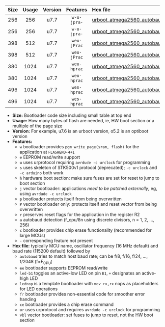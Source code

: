 |Size|Usage|Version|Features|Hex file|
|:-:|:-:|:-:|:-:|:--|
|256|256|u7.7|`w-u-jpra-`|[urboot_atmega2560_autobaud_led+b7_ur_vbl.hex](https://raw.githubusercontent.com/stefanrueger/urboot.hex/main/mcus/atmega2560/autobaud/urboot_atmega2560_autobaud_led+b7_ur_vbl.hex)|
|256|256|u7.7|`w-u-jpra-`|[urboot_atmega2560_autobaud_lednop_ur_vbl.hex](https://raw.githubusercontent.com/stefanrueger/urboot.hex/main/mcus/atmega2560/autobaud/urboot_atmega2560_autobaud_lednop_ur_vbl.hex)|
|398|512|u7.7|`weu-jPrac`|[urboot_atmega2560_autobaud_ee_led+b7_fr_ce_ur_vbl.hex](https://raw.githubusercontent.com/stefanrueger/urboot.hex/main/mcus/atmega2560/autobaud/urboot_atmega2560_autobaud_ee_led+b7_fr_ce_ur_vbl.hex)|
|398|512|u7.7|`weu-jPrac`|[urboot_atmega2560_autobaud_ee_lednop_fr_ce_ur_vbl.hex](https://raw.githubusercontent.com/stefanrueger/urboot.hex/main/mcus/atmega2560/autobaud/urboot_atmega2560_autobaud_ee_lednop_fr_ce_ur_vbl.hex)|
|380|1024|u7.7|`weu-hprac`|[urboot_atmega2560_autobaud_ee_led+b7_fr_ce_ur.hex](https://raw.githubusercontent.com/stefanrueger/urboot.hex/main/mcus/atmega2560/autobaud/urboot_atmega2560_autobaud_ee_led+b7_fr_ce_ur.hex)|
|380|1024|u7.7|`weu-hprac`|[urboot_atmega2560_autobaud_ee_lednop_fr_ce_ur.hex](https://raw.githubusercontent.com/stefanrueger/urboot.hex/main/mcus/atmega2560/autobaud/urboot_atmega2560_autobaud_ee_lednop_fr_ce_ur.hex)|
|496|1024|u7.7|`wes-hprac`|[urboot_atmega2560_autobaud_ee_led+b7_fr_ce.hex](https://raw.githubusercontent.com/stefanrueger/urboot.hex/main/mcus/atmega2560/autobaud/urboot_atmega2560_autobaud_ee_led+b7_fr_ce.hex)|
|496|1024|u7.7|`wes-hprac`|[urboot_atmega2560_autobaud_ee_lednop_fr_ce.hex](https://raw.githubusercontent.com/stefanrueger/urboot.hex/main/mcus/atmega2560/autobaud/urboot_atmega2560_autobaud_ee_lednop_fr_ce.hex)|

- **Size:** Bootloader code size including small table at top end
- **Usage:** How many bytes of flash are needed, ie, HW boot section or a multiple of the page size
- **Version:** For example, u7.6 is an urboot version, o5.2 is an optiboot version
- **Features:**
  + `w` bootloader provides `pgm_write_page(sram, flash)` for the application at `FLASHEND-4+1`
  + `e` EEPROM read/write support
  + `u` uses urprotocol requiring `avrdude -c urclock` for programming
  + `s` uses skeleton of STK500v1 protocol (deprecated); `-c urclock` and `-c arduino` both work
  + `h` hardware boot section: make sure fuses are set for reset to jump to boot section
  + `j` vector bootloader: applications *need to be patched externally*, eg, using `avrdude -c urclock`
  + `p` bootloader protects itself from being overwritten
  + `P` vector bootloader only: protects itself and reset vector from being overwritten
  + `r` preserves reset flags for the application in the register R2
  + `a` autobaud detection (f_cpu/8n using discrete divisors, n = 1, 2, ..., 256)
  + `c` bootloader provides chip erase functionality (recommended for large MCUs)
  + `-` corresponding feature not present
- **Hex file:** typically MCU name, oscillator frequency (16 MHz default) and baud rate (115200 default) followed by
  + `autobaud` tries to match host baud rate; can be f/8, f/16, f/24, ..., f/2048 (f=F<sub>CPU</sub>)
  + `ee` bootloader supports EEPROM read/write
  + `led-b1` toggles an active-low LED on pin `B1`, `+` designates an active-high LED
  + `lednop` is a template bootloader with `mov rx,rx` nops as placeholders for LED operations
  + `fr` bootloader provides non-essential code for smoother error handing
  + `ce` bootloader provides a chip erase command
  + `ur` uses urprotocol and requires `avrdude -c urclock` for programming
  + `vbl` vector bootloader: set fuses to jump to reset, not the HW boot section
